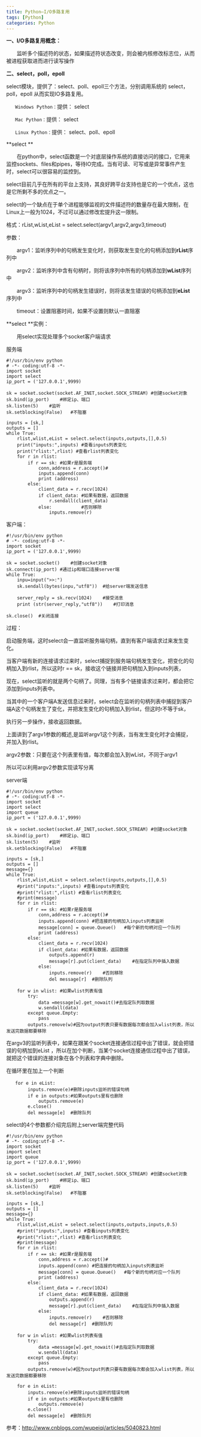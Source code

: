 ```yaml
---
title: Python—I/O多路复用
tags: [Python]
categories: Python
---
```


**一、I/O多路复用概念：**

　　监听多个描述符的状态，如果描述符状态改变，则会被内核修改标志位，从而被进程获取进而进行读写操作

 

**二、select，poll，epoll**

select模块，提供了：select、poll、epoll三个方法，分别调用系统的 select，poll，epoll 从而实现IO多路复用。

`　　Windows Python：`提供： select

`　　Mac Python：`提供： select

`　　Linux Python：`提供： select、poll、epoll

 

**select **

　　在python中，select函数是一个对底层操作系统的直接访问的接口，它用来监控sockets、files和pipes，等待IO完成。当有可读、可写或是异常事件产生时，select可以很容易的监控到。

select目前几乎在所有的平台上支持，其良好跨平台支持也是它的一个优点，这也是它所剩不多的优点之一。

select的一个缺点在于单个进程能够监视的文件描述符的数量存在最大限制，在Linux上一般为1024，不过可以通过修改宏提升这一限制。

 

格式：rList,wList,eList = select.select(argv1,argv2,argv3,timeout)

参数：

　　argv1：监听序列中的句柄发生变化时，则获取发生变化的句柄添加到**rList**序列中

　　argv2：监听序列中含有句柄时，则将该序列中所有的句柄添加到**wList**序列中

　　argv3：监听序列中的句柄发生错误时，则将该发生错误的句柄添加到**eList**序列中

　　timeout：设置阻塞时间，如果不设置则默认一直阻塞

 

**select **实例：

　　用select实现处理多个socket客户端请求

 

服务端



```
#!/usr/bin/env python
# -*- coding:utf-8 -*-
import socket
import select
ip_port = ('127.0.0.1',9999)

sk = socket.socket(socket.AF_INET,socket.SOCK_STREAM) #创建socket对象
sk.bind(ip_port)    #绑定ip、端口
sk.listen(5)    #监听
sk.setblocking(False)   #不阻塞

inputs = [sk,]
outputs = []
while True:
    rlist,wlist,eList = select.select(inputs,outputs,[],0.5)
    print("inputs:",inputs) #查看inputs列表变化
    print("rlist:",rlist) #查看rlist列表变化
    for r in rlist:
        if r == sk: #如果r是服务端
            conn,address = r.accept()#
            inputs.append(conn)
            print (address)
        else:
            client_data = r.recv(1024)
            if client_data: #如果有数据，返回数据
                r.sendall(client_data)
            else:           #否则移除
                inputs.remove(r)
```

客户端：



```
#!/usr/bin/env python
# -*- coding:utf-8 -*-
import socket
ip_port = ('127.0.0.1',9999)

sk = socket.socket()    #创建socket对象
sk.connect(ip_port) #通过ip和端口连接server端
while True:
    inpu=input(">>:")
    sk.sendall(bytes(inpu,"utf8"))  #给server端发送信息

    server_reply = sk.recv(1024)    #接受消息
    print (str(server_reply,"utf8"))    #打印消息

sk.close()  #关闭连接
```



过程：

启动服务端，这时select会一直监听服务端句柄，直到有客户端请求过来发生变化。

当客户端有新的连接请求过来时，select捕捉到服务端句柄发生变化，把变化的句柄加入到rlist，所以这时r == sk，接收这个链接并把句柄加入到inputs列表，

现在，select监听的就是两个句柄了。同理，当有多个链接请求过来时，都会把它添加到inputs列表中。

当其中的一个客户端A发送信息过来时，select会在监听的句柄列表中捕捉到客户端A这个句柄发生了变化，并把发生变化的句柄加入到rlist，但这时r不等于sk，

执行另一步操作，接收返回数据。

 

上面讲到了argv1参数的概述,是监听argv1这个列表，当有发生变化时才会捕捉，并加入到rlist。

argv2参数：只要在这个列表里有值，每次都会加入到wList，不同于argv1

 

所以可以利用argv2参数实现读写分离

server端



```
#!/usr/bin/env python
# -*- coding:utf-8 -*-
import socket
import select
import queue
ip_port = ('127.0.0.1',9999)

sk = socket.socket(socket.AF_INET,socket.SOCK_STREAM) #创建socket对象
sk.bind(ip_port)    #绑定ip、端口
sk.listen(5)    #监听
sk.setblocking(False)   #不阻塞

inputs = [sk,]
outputs = []
message={}
while True:
    rlist,wlist,eList = select.select(inputs,outputs,[],0.5)
    #print("inputs:",inputs) #查看inputs列表变化
    #print("rlist:",rlist) #查看rlist列表变化
    #print(message)
    for r in rlist:
        if r == sk: #如果r是服务端
            conn,address = r.accept()#
            inputs.append(conn) #把连接的句柄加入inputs列表监听
            message[conn] = queue.Queue()   #每个新的句柄对应一个队列
            print (address)
        else:
            client_data = r.recv(1024)
            if client_data: #如果有数据，返回数据
                outputs.append(r)
                message[r].put(client_data)    #在指定队列中插入数据
            else:
                inputs.remove(r)    #否则移除
                del message[r]  #删除队列

    for w in wlist: #如果wlist列表有值
        try:
            data =message[w].get_nowait()#去指定队列取数据
            w.sendall(data)
        except queue.Empty:
            pass
        outputs.remove(w)#因为output列表只要有数据每次都会加入wlist列表，所以发送完数据都要移除
```

在argv3的监听列表中，如果在跟某个socket连接通信过程中出了错误，就会把错误的句柄加到eList ，所以在加个判断，当某个socket连接通信过程中出了错误，就把这个错误的连接对象在各个列表和字典中删除。

在循环里在加上一个判断

```
　　for e in eList:
        inputs.remove(e)#删除inputs监听的错误句柄
        if e in outputs:#如果outputs里有也删除
            outputs.remove(e)
        e.close()
        del message[e]  #删除队列
```

 

select的4个参数都介绍完后附上server端完整代码

```
#!/usr/bin/env python
# -*- coding:utf-8 -*-
import socket
import select
import queue
ip_port = ('127.0.0.1',9999)

sk = socket.socket(socket.AF_INET,socket.SOCK_STREAM) #创建socket对象
sk.bind(ip_port)    #绑定ip、端口
sk.listen(5)    #监听
sk.setblocking(False)   #不阻塞

inputs = [sk,]
outputs = []
message={}
while True:
    rlist,wlist,eList = select.select(inputs,outputs,inputs,0.5)
    #print("inputs:",inputs) #查看inputs列表变化
    #print("rlist:",rlist) #查看rlist列表变化
    #print(message)
    for r in rlist:
        if r == sk: #如果r是服务端
            conn,address = r.accept()#
            inputs.append(conn) #把连接的句柄加入inputs列表监听
            message[conn] = queue.Queue()   #每个新的句柄对应一个队列
            print (address)
        else:
            client_data = r.recv(1024)
            if client_data: #如果有数据，返回数据
                outputs.append(r)
                message[r].put(client_data)    #在指定队列中插入数据
            else:
                inputs.remove(r)    #否则移除
                del message[r]  #删除队列

    for w in wlist: #如果wlist列表有值
        try:
            data =message[w].get_nowait()#去指定队列取数据
            w.sendall(data)
        except queue.Empty:
            pass
        outputs.remove(w)#因为output列表只要有数据每次都会加入wlist列表，所以发送完数据都要移除

    for e in eList:
        inputs.remove(e)#删除inputs监听的错误句柄
        if e in outputs:#如果outputs里有也删除
            outputs.remove(e)
        e.close()
        del message[e]  #删除队列 
```

参考：http://www.cnblogs.com/wupeiqi/articles/5040823.html
